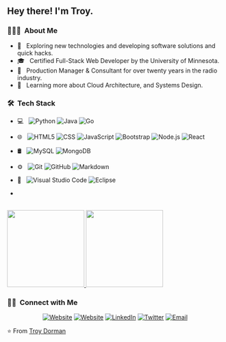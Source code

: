 <h2> Hey there! I'm Troy.</h2>

<h3> 👨🏻‍💻 &nbsp;About Me </h3>

- 🤔 &nbsp; Exploring new technologies and developing software solutions and quick hacks.
- 🎓 &nbsp; Certified Full-Stack Web Developer by the University of Minnesota.
- 💼 &nbsp; Production Manager & Consultant for over twenty years in the radio industry.
- 🌱 &nbsp; Learning more about Cloud Architecture, and Systems Design.

<h3> 🛠 &nbsp;Tech Stack</h3>

- 💻 &nbsp;
  ![Python](https://img.shields.io/badge/-Python-333333?style=flat&logo=python)
  ![Java](https://img.shields.io/badge/-Java-333333?style=flat&logo=Java&logoColor=007396)
  ![Go](https://img.shields.io/badge/-Go-333333?style=flat&logo=Go&logoColor=007396)
  
- 🌐 &nbsp;
  ![HTML5](https://img.shields.io/badge/-HTML5-333333?style=flat&logo=HTML5)
  ![CSS](https://img.shields.io/badge/-CSS-333333?style=flat&logo=CSS3&logoColor=1572B6)
  ![JavaScript](https://img.shields.io/badge/-JavaScript-333333?style=flat&logo=javascript)
  ![Bootstrap](https://img.shields.io/badge/-Bootstrap-333333?style=flat&logo=bootstrap&logoColor=563D7C)
  ![Node.js](https://img.shields.io/badge/-Node.js-333333?style=flat&logo=node.js)
  ![React](https://img.shields.io/badge/-React-333333?style=flat&logo=react)
- 🛢 &nbsp;
  ![MySQL](https://img.shields.io/badge/-MySQL-333333?style=flat&logo=mysql)
  ![MongoDB](https://img.shields.io/badge/-MongoDB-333333?style=flat&logo=mongodb)
- ⚙️ &nbsp;
  ![Git](https://img.shields.io/badge/-Git-333333?style=flat&logo=git)
  ![GitHub](https://img.shields.io/badge/-GitHub-333333?style=flat&logo=github)
  ![Markdown](https://img.shields.io/badge/-Markdown-333333?style=flat&logo=markdown)
- 🔧 &nbsp;
  ![Visual Studio Code](https://img.shields.io/badge/-Visual%20Studio%20Code-333333?style=flat&logo=visual-studio-code&logoColor=007ACC)
  ![Eclipse](https://img.shields.io/badge/-Eclipse-333333?style=flat&logo=eclipse-ide&logoColor=2C2255)
- 
 

<br/>

<a href="https://github.com/infiniteoo">
  <img height="180em" src="https://github-readme-stats.vercel.app/api?username=infiniteoo&theme=buefy&show_icons=true" />
  <img height="180em" src="https://github-readme-stats.vercel.app/api/top-langs/?username=infiniteoo&theme=buefy&layout=compact" />
</a>

<br/>

<h3> 🤝🏻 &nbsp;Connect with Me </h3>

<p align="center">
<a href="https://www.adityavsingh.com/"><img alt="Website" src="https://img.shields.io/badge/Website-www.adityavsingh.com-blue?style=flat-square&logo=google-chrome"></a>
<a href="https://infiniteoo.github.io/react_portfolio_2021/"><img alt="Website" src="https://img.shields.io/badge/Website-infiniteoo.github.io/react_portfolio_2021-blue?style=flat-square&logo=google-chrome"></a>
<a href="https://www.linkedin.com/in/t-wayne-doorman/"><img alt="LinkedIn" src="https://img.shields.io/badge/LinkedIn-blue?style=flat-square&logo=linkedin"></a>
<a href="https://www.twitter.com/doorman_t"><img alt="Twitter" src="https://img.shields.io/badge/Twitter-doorman_t-blue?style=flat-square&logo=twitter"></a>
<a href="mailto:troydorman@gmail.com"><img alt="Email" src="https://img.shields.io/badge/Email-troydorman@gmail.com-blue?style=flat-square&logo=gmail"></a>
</p>

⭐️ From [Troy Dorman](https://github.com/infiniteoo)
